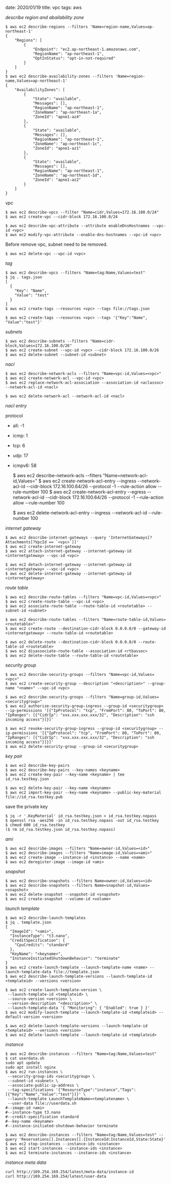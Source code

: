 date: 2020/01/19
title: vpc
tags: aws

*describe region and abailability zone*

	$ aws ec2 describe-regions --filters 'Name=region-name,Values=ap-northeast-1'
	{
	    "Regions": [
	        {
	            "Endpoint": "ec2.ap-northeast-1.amazonaws.com",
	            "RegionName": "ap-northeast-1",
	            "OptInStatus": "opt-in-not-required"
	        }
	    ]
	}
	$ aws ec2 describe-availability-zones --filters 'Name=region-name,Values=ap-northeast-1'
	{
	    "AvailabilityZones": [
	        {
	            "State": "available",
	            "Messages": [],
	            "RegionName": "ap-northeast-1",
	            "ZoneName": "ap-northeast-1a",
	            "ZoneId": "apne1-az4"
	        },
	        {
	            "State": "available",
	            "Messages": [],
	            "RegionName": "ap-northeast-1",
	            "ZoneName": "ap-northeast-1c",
	            "ZoneId": "apne1-az1"
	        },
	        {
	            "State": "available",
	            "Messages": [],
	            "RegionName": "ap-northeast-1",
	            "ZoneName": "ap-northeast-1d",
	            "ZoneId": "apne1-az2"
	        }
	    ]
	}

*vpc*

	$ aws ec2 describe-vpcs --filter "Name=cidr,Values=172.16.100.0/24"
	$ aws ec2 create-vpc --cidr-block 172.16.100.0/24

	$ aws ec2 describe-vpc-attribute --attribute enableDnsHostnames --vpc-id <vpc>
	$ aws ec2 modify-vpc-attribute --enable-dns-hostnames --vpc-id <vpc>

Before remove vpc, subnet need to be removed.

	$ aws ec2 delete-vpc --vpc-id <vpc>

*tag*

	$ aws ec2 describe-vpcs --filters "Name=tag:Name,Values=test"
	$ jq . tags.json
	[
	  {
	    "Key": "Name",
	    "Value": "test"
	  }
	]
	$ aws ec2 create-tags --resources <vpc> --tags file://tags.json

	$ aws ec2 create-tags --resources <vpc> --tags '{"Key":"Name", "Value":"test"}'

*subnets*

	$ aws ec2 describe-subnets --filters "Name=cidr-block,Values=172.16.100.0/26"
	$ aws ec2 create-subnet --vpc-id <vpc> --cidr-block 172.16.100.0/26
	$ aws ec2 delete-subnet --subnet-id <subnet>

*nacl*

	$ aws ec2 describe-network-acls --filters "Name=vpc-id,Values=<vpc>"
	$ aws ec2 create-network-acl --vpc-id <vpc>
	$ aws ec2 replace-network-acl-association --association-id <aclassoc> --network-acl-id <nacl>

	$ aws ec2 delete-network-acl --network-acl-id <nacl>

*nacl entry*

protocol
- all: -1
- icmp: 1
- tcp: 6
- udp: 17
- icmpv6: 58

	$ aws ec2 describe-network-acls --filters "Name=network-acl-id,Values=<nacl>"
	$ aws ec2 create-network-acl-entry --ingress --network-acl-id <nacl> --cidr-block 172.16.100.64/26 --protocol -1 --rule-action allow --rule-number 100
	$ aws ec2 create-network-acl-entry --egress  --network-acl-id <nacl> --cidr-block 172.16.100.64/26 --protocol -1 --rule-action allow --rule-number 100

	$ aws ec2 delete-network-acl-entry --ingress --network-acl-id <nacl> --rule-number 100

*internet gateway*
	
	$ aws ec2 describe-internet-gateways --query 'InternetGateways[?Attachments[?VpcId == `<vpc>`]]'
	$ aws ec2 create-internet-gateway
	$ aws ec2 attach-internet-gateway --internet-gateway-id <internetgateway> --vpc-id <vpc>

	$ aws ec2 detach-internet-gateway --internet-gateway-id <internetgateway> --vpc-id <vpc>
	$ aws ec2 delete-internet-gateway --internet-gateway-id <internetgateway>

*route table*

	$ aws ec2 describe-route-tables --filters "Name=vpc-id,Values=<vpc>"
	$ aws ec2 create-route-table --vpc-id <vpc>
	$ aws ec2 associate-route-table --route-table-id <routetable> --subnet-id <subnet>

	$ aws ec2 describe-route-tables --filters "Name=route-table-id,Values=<routetable>"
	$ aws ec2 create-route --destination-cidr-block 0.0.0.0/0 --gateway-id <internetgateway> --route-table-id <routetable>

	$ aws ec2 delete-route --destination-cidr-block 0.0.0.0/0 --route-table-id <routetable>
	$ aws ec2 disassociate-route-table --association-id <rtbassoc>
	$ aws ec2 delete-route-table --route-table-id <routetable>

*security group*

	$ aws ec2 describe-security-groups --filters "Name=vpc-id,Values=<vpc>"
	$ aws ec2 create-security-group --description "<description>" --group-name "<name>" --vpc-id <vpc>

	$ aws ec2 describe-security-groups --filters "Name=group-id,Values=<securitygroup>"
	$ aws ec2 authorize-security-group-ingress --group-id <securitygroup> --ip-permissions '[{"IpProtocol": "tcp", "FromPort": 80, "ToPort": 80, "IpRanges": [{"CidrIp": "xxx.xxx.xxx.xxx/32", "Description": "ssh incoming access"}]}]'

	$ aws ec2 revoke-security-group-ingress --group-id <securitygroup> --ip-permissions '[{"IpProtocol": "tcp", "FromPort": 80, "ToPort": 80, "IpRanges": [{"CidrIp": "xxx.xxx.xxx.xxx/32", "Description": "ssh incoming access"}]}]'
	$ aws ec2 delete-security-group --group-id <securitygroup>

*key pair*

	$ aws ec2 describe-key-pairs 
	$ aws ec2 describe-key-pairs --key-names <keyname>
	$ aws ec2 create-key-pair --key-name <keyname> | tee id_rsa.testkey.json

	$ aws ec2 delete-key-pair --key-name <keyname>
	$ aws ec2 import-key-pair --key-name <keyname> --public-key-material file://id_rsa.testkey.pub

save the private key

	$ jq -r '.KeyMaterial' id_rsa.testkey.json > id_rsa.testkey.nopass
	$ openssl rsa -aes256 -in id_rsa.testkey.nopass -out id_rsa.testkey
	$ chmod 600 id_rsa.testkey
	($ rm id_rsa.testkey.json id_rsa.testkey.nopass)

*ami*

	$ aws ec2 describe-images --filters "Name=owner-id,Values=<id>"
	$ aws ec2 describe-images --filters "Name=image-id,Values=<ami>"
	$ aws ec2 create-image --instance-id <instance> --name <name>
	$ aws ec2 deregister-image --image-id <ami>

*snapshot*

	$ aws ec2 describe-snapshots --filters Name=owner-id,Values=<id>
	$ aws ec2 describe-snapshots --filters Name=snapshot-id,Values=<snapshot>
	$ aws ec2 delete-snapshot --snapshot-id <snapshot>
	$ aws ec2 create-snapshot --volume-id <volume>

*launch template*

	$ aws ec2 describe-launch-templates
	$ jq . template.json
	{
	  "ImageId": "<ami>",
	  "InstanceType": "t3.nano",
	  "CreditSpecification": {
	    "CpuCredits": "standard"
	  },
	  "KeyName": "<keyname>",
	  "InstanceInitiatedShutdownBehavior": "terminate"
	}
	$ aws ec2 create-launch-template --launch-template-name <name> --launch-template-data file://template.json
	$ aws ec2 describe-launch-template-versions --launch-template-id <templateid> --versions <version>

	$ aws ec2 create-launch-template-version \
	 --launch-template-id <templateid> \
	 --source-version <version> \
	 --version-description "<description>" \
	 --launch-template-data '{ "Monitoring": { "Enabled": true } }'
	$ aws ec2 modify-launch-template --launch-template-id <templateid> --default-version <version>

	$ aws ec2 delete-launch-template-versions --launch-template-id <templateid> --versions <version>
	$ aws ec2 delete-launch-template --launch-template-id <templateid>

*instance*

	$ aws ec2 describe-instances --filters "Name=tag:Name,Values=test"
	$ cat userdata.sh 
	sudo apt update
	sudo apt install nginx
	$ aws ec2 run-instances \
	 --security-group-ids <securitygroup> \
	 --subnet-id <subnet> \
	 --associate-public-ip-address \
	 --tag-specifications '{"ResourceType":"instance","Tags":[{"Key":"Name","Value":"test"}]}' \
	 --launch-template LaunchTemplateName=<templatename> \
	 --user-data file://userdata.sh
	#--image-id <ami>
	#--instance-type t3.nano
	#--credit-specification standard
	#--key-name <keyname>
	#--instance-initiated-shutdown-behavior terminate

	$ aws ec2 describe-instances --filters "Name=tag:Name,Values=test" --query 'Reservations[].Instances[].{InstanceId:InstanceId,State:State}'
	$ aws ec2 stop-instances --instance-ids <instance>
	$ aws ec2 start-instances --instance-ids <instance>
	$ aws ec2 terminate-instances --instance-ids <instance>

*instance meta data*

	curl http://169.254.169.254/latest/meta-data/instance-id
	curl http://169.254.169.254/latest/user-data

